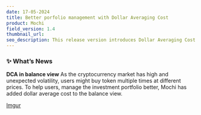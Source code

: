 ```yaml
---
date: 17-05-2024
title: Better porfolio management with Dollar Averaging Cost 
product: Mochi
field_version: 1.4
thumbnail_url: 
seo_description: This release version introduces Dollar Averaging Cost in Mochi Discord Balance
---
```


### ✨ What’s News
**DCA in balance view**
As the cryptocurrency market has high and unexpected volatility, users might buy token multiple times at different prices. To help users, manage the investment portfolio better, Mochi has added dollar average cost to the balance view.

[Imgur](https://imgur.com/X8B1JPB)

[//]: break
